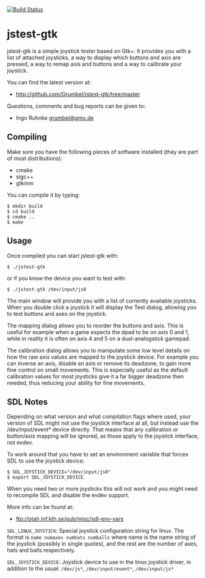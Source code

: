 [![Build Status](https://travis-ci.org/ingvald/jstest-gtk.svg?branch=master)](https://travis-ci.org/ingvald/jstest-gtk)

jstest-gtk
==========

jstest-gtk is a simple joystick tester based on Gtk+. It provides you
with a list of attached joysticks, a way to display which buttons and
axis are pressed, a way to remap axis and buttons and a way to
calibrate your joystick.

You can find the latest version at:

 * http://github.com/Grumbel/jstest-gtk/tree/master

Questions, comments and bug reports can be given to:

 * Ingo Ruhnke <grumbel@gmx.de>


Compiling
---------

Make sure you have the following pieces of software installed (they
are part of most distributions):

 * cmake
 * sigc++
 * gtkmm

You can compile it by typing:

    $ mkdir build
    $ cd build
    $ cmake ..
    $ make


Usage
-----

Once compiled you can start jstest-gtk with:

    $ ./jstest-gtk

or if you know the device you want to test with:

    $ ./jstest-gtk /dev/input/js0

The main window will provide you with a list of currently available
joysticks. When you double click a joystick it will display the Test
dialog, allowing you to test buttons and axes on the joystick.

The mapping dialog allows you to reorder the buttons and axis. This is
useful for example when a game expects the dpad to be on axis 0 and 1,
while in reality it is often on axis 4 and 5 on a dual-analogstick
gamepad.

The calibration dialog allows you to manipulate some low level details
on how the raw axis values are mapped to the joystick device. For
example you can inverse an axis, disable an axis or remove its
deadzone, to gain more fine control on small movements. This is
especially useful as the default calibration values for most joysticks
give it a far bigger deadzone then needed, thus reducing your ability
for fine movements.


SDL Notes
---------

Depending on what version and what compilation flags where used, your
version of SDL might not use the joystick interface at all, but
instead use the /dev/input/event* device directly. That means that any
calibration or button/axis mapping will be ignored, as those apply to
the joystick interface, not evdev.

To work around that you have to set an environment variable that
forces SDL to use the joystick device:

    $ SDL_JOYSTICK_DEVICE="/dev/input/js0"
    $ export SDL_JOYSTICK_DEVICE

When you need two or more joysticks this will not work and you might
need to recompile SDL and disable the evdev support.

More info can be found at:

 * ftp://ptah.lnf.kth.se/pub/misc/sdl-env-vars

`SDL_LINUX_JOYSTICK`:
  Special joystick configuration string for linux. The format is
  `name numaxes numhats numballs`
  where name is the name string of the joystick (possibly in single
  quotes), and the rest are the number of axes, hats and balls
  respectively.

`SDL_JOYSTICK_DEVICE`:
  Joystick device to use in the linux joystick driver, in addition to
  the usual: `/dev/js*`, `/dev/input/event*`, `/dev/input/js*`
